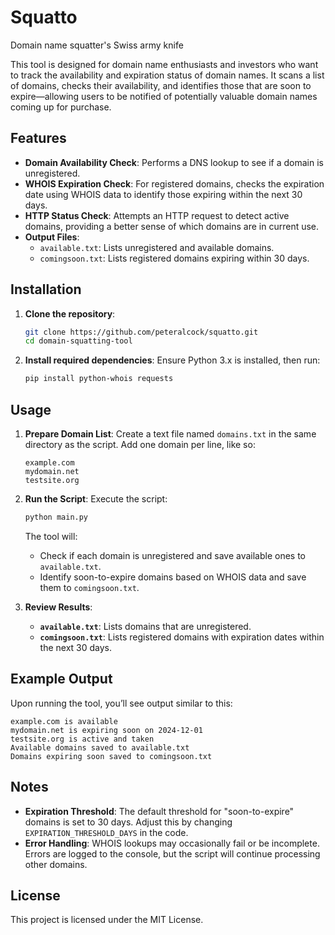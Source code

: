 # Squatto
Domain name squatter's Swiss army knife

This tool is designed for domain name enthusiasts and investors who want to track the availability and expiration status of domain names. It scans a list of domains, checks their availability, and identifies those that are soon to expire—allowing users to be notified of potentially valuable domain names coming up for purchase.

## Features

- **Domain Availability Check**: Performs a DNS lookup to see if a domain is unregistered.
- **WHOIS Expiration Check**: For registered domains, checks the expiration date using WHOIS data to identify those expiring within the next 30 days.
- **HTTP Status Check**: Attempts an HTTP request to detect active domains, providing a better sense of which domains are in current use.
- **Output Files**:
  - `available.txt`: Lists unregistered and available domains.
  - `comingsoon.txt`: Lists registered domains expiring within 30 days.

## Installation

1. **Clone the repository**:
   ```bash
   git clone https://github.com/peteralcock/squatto.git
   cd domain-squatting-tool
   ```

2. **Install required dependencies**:
   Ensure Python 3.x is installed, then run:
   ```bash
   pip install python-whois requests
   ```

## Usage

1. **Prepare Domain List**:
   Create a text file named `domains.txt` in the same directory as the script. Add one domain per line, like so:
   ```
   example.com
   mydomain.net
   testsite.org
   ```

2. **Run the Script**:
   Execute the script:
   ```bash
   python main.py
   ```
   The tool will:
   - Check if each domain is unregistered and save available ones to `available.txt`.
   - Identify soon-to-expire domains based on WHOIS data and save them to `comingsoon.txt`.

3. **Review Results**:
   - **`available.txt`**: Lists domains that are unregistered.
   - **`comingsoon.txt`**: Lists registered domains with expiration dates within the next 30 days.

## Example Output

Upon running the tool, you’ll see output similar to this:

```
example.com is available
mydomain.net is expiring soon on 2024-12-01
testsite.org is active and taken
Available domains saved to available.txt
Domains expiring soon saved to comingsoon.txt
```

## Notes

- **Expiration Threshold**: The default threshold for "soon-to-expire" domains is set to 30 days. Adjust this by changing `EXPIRATION_THRESHOLD_DAYS` in the code.
- **Error Handling**: WHOIS lookups may occasionally fail or be incomplete. Errors are logged to the console, but the script will continue processing other domains.

## License

This project is licensed under the MIT License.
